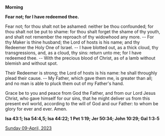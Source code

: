 **Morning**

**Fear not; for I have redeemed thee.**
 
Fear not; for thou shalt not be ashamed: neither be thou confounded; for thou shalt not be put to shame: for thou shalt forget the shame of thy youth, and shalt not remember the reproach of thy widowhood any more. -- For thy Maker is thine husband; the Lord of hosts is his name; and thy Redeemer the Holy One of Israel. -- I have blotted out, as a thick cloud, thy transgressions, and, as a cloud, thy sins: return unto me; for I have redeemed thee. -- With the precious blood of Christ, as of a lamb without blemish and without spot.
 
Their Redeemer is strong; the Lord of hosts is his name: he shall throughly plead their cause. -- My Father, which gave them me, is greater than all; and no man is able to pluck them out of my Father's hand.
 
Grace be to you and peace from God the Father, and from our Lord Jesus Christ, who gave himself for our sins, that he might deliver us from this present evil world, according to the will of God and our Father: to whom be glory for ever and ever. Amen.  

**Isa 43:1; Isa 54:4,5; Isa 44:22; 1 Pet 1:19; Jer 50:34; John 10:29; Gal 1:3‑5**

[Sunday 09-April, 2023](https://t.me/daily_light)
